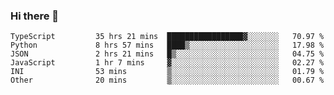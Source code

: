### Hi there 👋

<!--START_SECTION:waka-->

```text
TypeScript         35 hrs 21 mins  █████████████████▓░░░░░░░   70.97 %
Python             8 hrs 57 mins   ████▒░░░░░░░░░░░░░░░░░░░░   17.98 %
JSON               2 hrs 21 mins   █▒░░░░░░░░░░░░░░░░░░░░░░░   04.75 %
JavaScript         1 hr 7 mins     ▓░░░░░░░░░░░░░░░░░░░░░░░░   02.27 %
INI                53 mins         ▒░░░░░░░░░░░░░░░░░░░░░░░░   01.79 %
Other              20 mins         ▒░░░░░░░░░░░░░░░░░░░░░░░░   00.67 %
```

<!--END_SECTION:waka-->

<!--
**arlenxuzj/arlenxuzj** is a ✨ _special_ ✨ repository because its `README.md` (this file) appears on your GitHub profile.

Here are some ideas to get you started:

- 🔭 I’m currently working on ...
- 🌱 I’m currently learning ...
- 👯 I’m looking to collaborate on ...
- 🤔 I’m looking for help with ...
- 💬 Ask me about ...
- 📫 How to reach me: ...
- 😄 Pronouns: ...
- ⚡ Fun fact: ...
-->
